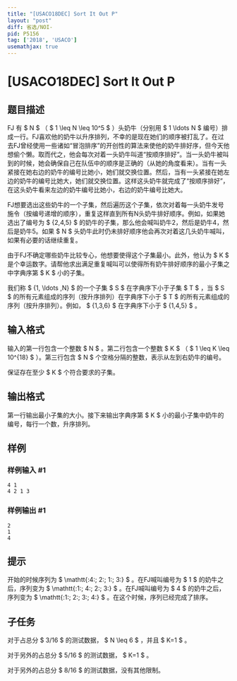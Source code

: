 ```yaml
---
title: "[USACO18DEC] Sort It Out P"
layout: "post"
diff: 省选/NOI-
pid: P5156
tag: ['2018', 'USACO']
usemathjax: true
---
```


# [USACO18DEC] Sort It Out P
## 题目描述

FJ 有 $ N $ （ $ 1 \leq N \leq 10^5 $ ）头奶牛（分别用 $ 1 \ldots N $ 编号）排成一行。FJ喜欢他的奶牛以升序排列，不幸的是现在她们的顺序被打乱了。在过去FJ曾经使用一些诸如“冒泡排序”的开创性的算法来使他的奶牛排好序，但今天他想偷个懒。取而代之，他会每次对着一头奶牛叫道“按顺序排好”。当一头奶牛被叫到的时候，她会确保自己在队伍中的顺序是正确的（从她的角度看来）。当有一头紧接在她右边的奶牛的编号比她小，她们就交换位置。然后，当有一头紧接在她左边的奶牛的编号比她大，她们就交换位置。这样这头奶牛就完成了“按顺序排好”，在这头奶牛看来左边的奶牛编号比她小，右边的奶牛编号比她大。

FJ想要选出这些奶牛的一个子集，然后遍历这个子集，依次对着每一头奶牛发号施令（按编号递增的顺序），重复这样直到所有N头奶牛排好顺序。例如，如果她选出了编号为 $ \{2,4,5\} $ 的奶牛的子集，那么他会喊叫奶牛2，然后是奶牛4，然后是奶牛5。如果 $ N $ 头奶牛此时仍未排好顺序他会再次对着这几头奶牛喊叫，如果有必要的话继续重复。

由于FJ不确定哪些奶牛比较专心，他想要使得这个子集最小。此外，他认为 $ K $ 是个幸运数字。请帮他求出满足重复喊叫可以使得所有奶牛排好顺序的最小子集之中字典序第 $ K $ 小的子集。

我们称 $ \{1, \ldots ,N\} $ 的一个子集 $ S $ 在字典序下小于子集 $ T $ ，当 $ S $ 的所有元素组成的序列（按升序排列）在字典序下小于 $ T $ 的所有元素组成的序列（按升序排列）。例如， $ \{1,3,6\} $ 在字典序下小于 $ \{1,4,5\} $ 。
## 输入格式

输入的第一行包含一个整数 $ N $ 。第二行包含一个整数 $ K $ （ $ 1 \leq K \leq 10^{18} $ ）。第三行包含 $ N $ 个空格分隔的整数，表示从左到右奶牛的编号。

保证存在至少 $ K $ 个符合要求的子集。
## 输出格式

第一行输出最小子集的大小。接下来输出字典序第 $ K $ 小的最小子集中奶牛的编号，每行一个数，升序排列。
## 样例

### 样例输入 #1
```
4 1
4 2 1 3

```
### 样例输出 #1
```
2
1
4

```
## 提示

开始的时候序列为 $ \mathtt{\:4\:\; 2\:\; 1\:\; 3\:} $ 。在FJ喊叫编号为 $ 1 $ 的奶牛之后，序列变为 $ \mathtt{\:1\:\; 4\:\; 2\:\; 3\:} $ 。在FJ喊叫编号为 $ 4 $ 的奶牛之后，序列变为 $ \mathtt{\:1\:\; 2\:\; 3\:\; 4\:} $ 。在这个时候，序列已经完成了排序。

## 子任务

对于占总分 $ 3/16 $ 的测试数据， $ N \leq 6 $ ，并且 $ K=1 $ 。

对于另外的占总分 $ 5/16 $ 的测试数据， $ K=1 $ 。

对于另外的占总分 $ 8/16 $ 的测试数据，没有其他限制。
